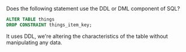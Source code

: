 Does the following statement use the DDL or DML component of SQL?
```sql
ALTER TABLE things
DROP CONSTRAINT things_item_key;
```


It uses DDL, we're altering the characteristics of the table without manipulating any data.